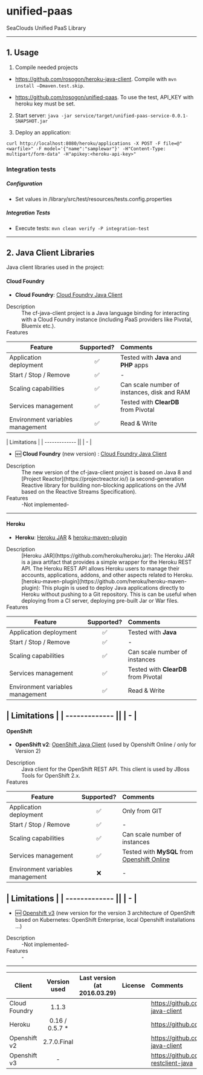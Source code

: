 # unified-paas
SeaClouds Unified PaaS Library

---
## 1. Usage
1. Compile needed projects

* https://github.com/rosogon/heroku-java-client. Compile with `mvn install –Dmaven.test.skip`. 

* https://github.com/rosogon/unified-paas. To use the test, API_KEY with heroku key must be set.

2. Start server: `java -jar service/target/unified-paas-service-0.0.1-SNAPSHOT.jar`

3. Deploy an application: 

`curl http://localhost:8080/heroku/applications -X POST -F file=@"<warfile>" -F model='{"name":"samplewar"}' -H"Content-Type: multipart/form-data" -H"apikey:<heroku-api-key>"`

### Integration tests

##### Configuration
* Set values in /library/src/test/resources/tests.config.properties

##### Integration Tests
* Execute tests: `mvn clean verify -P integration-test`

---
## 2. Java Client Libraries
Java client libraries used in the project:

#### Cloud Foundry
+ **Cloud Foundry**:  [Cloud Foundry Java Client](https://github.com/cloudfoundry/cf-java-client)
<dl>
  <dt>Description</dt>
  <dd>The cf-java-client project is a Java language binding for interacting with a Cloud Foundry instance (including PaaS providers like Pivotal, Bluemix etc.).</dd>
  <dt>Features</dt>
</dl>

| Feature       | Supported?    | Comments  |
| ------------- |:-------------:|:-----|
| Application deployment      | :white_check_mark:  | Tested with **Java** and **PHP** apps |
| Start / Stop / Remove |   :white_check_mark:     |   - |
| Scaling capabilities     | :white_check_mark:       |  Can scale number of instances, disk and RAM |
| Services management |   :white_check_mark:     |   Tested with **ClearDB** from Pivotal |
| Environment variables management |   :white_check_mark:     |   Read & Write |

| Limitations  |
| ------------- ||
| - |

+ :new: **Cloud Foundry** (new version) :  [Cloud Foundry Java Client](https://github.com/cloudfoundry/cf-java-client)
<dl>
  <dt>Description</dt>
  <dd>The new version of the cf-java-client project is based on Java 8 and [Project Reactor](https://projectreactor.io/) (a second-generation Reactive library for building non-blocking applications on the JVM based on the Reactive Streams Specification).</dd>
  <dt>Features</dt>
  <dd>-Not implemented-</dd>
</dl>
 
---
#### Heroku
+ **Heroku**:  [Heroku JAR](https://github.com/heroku/heroku.jar) & [heroku-maven-plugin](https://github.com/heroku/heroku-maven-plugin)
<dl>
  <dt>Description</dt>
  <dd>[Heroku JAR](https://github.com/heroku/heroku.jar): The Heroku JAR is a java artifact that provides a simple wrapper for the Heroku REST API. The Heroku REST API allows Heroku users to manage their accounts, applications, addons, and other aspects related to Heroku.</dd>
  <dd>[heroku-maven-plugin](https://github.com/heroku/heroku-maven-plugin): This plugin is used to deploy Java applications directly to Heroku without pushing to a Git repository. This is can be useful when deploying from a CI server, deploying pre-built Jar or War files.</dd>
  <dt>Features</dt>
</dl>

| Feature       | Supported?    | Comments  |
| ------------- |:-------------:|:-----|
| Application deployment      | :white_check_mark:  | Tested with **Java** |
| Start / Stop / Remove |   :white_check_mark:     |   - |
| Scaling capabilities     | :white_check_mark:       |  Can scale number of instances |
| Services management |   :white_check_mark:     |   Tested with **ClearDB** from Pivotal |
| Environment variables management |   :white_check_mark:     |   Read & Write |

| Limitations  |
| ------------- ||
| - |
---
#### OpenShift
+ **OpenShift v2**:  [OpenShift Java Client](https://github.com/openshift/openshift-java-client) (used by Openshift Online / only for Version 2)
<dl>
  <dt>Description</dt>
  <dd>Java client for the OpenShift REST API. This client is used by JBoss Tools for OpenShift 2.x.</dd>
  <dt>Features</dt>
</dl>

| Feature       | Supported?    | Comments  |
| ------------- |:-------------:|:-----|
| Application deployment      | :white_check_mark:  | Only from GIT |
| Start / Stop / Remove |   :white_check_mark:     |   - |
| Scaling capabilities     | :white_check_mark:       |  Can scale number of instances |
| Services management |   :white_check_mark:     |   Tested with **MySQL** from [Openshift Online](https://openshift.redhat.com) |
| Environment variables management |   :x:     |  -  |

| Limitations  |
| ------------- ||
| - |
---

+ :new: [Openshift v3](https://github.com/openshift/openshift-restclient-java)  (new version for the version 3 architecture of OpenShift based on Kubernetes: OpenShift Enterprise, local Openshift installations ...)
<dl>
  <dt>Description</dt>
  <dd>-Not implemented-</dd>
  <dt>Features</dt>
  <dd>-</dd>
</dl>

---

| Client        | Version used  | Last version (at 2016.03.29) | License | Comments  |
| ------------- |:-------------:| :---------------------------:| :-------| :---------|
| Cloud Foundry | 1.1.3         | | |https://github.com/cloudfoundry/cf-java-client |
| Heroku        | 0.16 / 0.5.7 *| | | https://github.com/heroku/heroku.jar |
| Openshift v2  | 2.7.0.Final   | | | https://github.com/openshift/openshift-java-client |
| Openshift v3  | -             | | | https://github.com/openshift/openshift-restclient-java |
